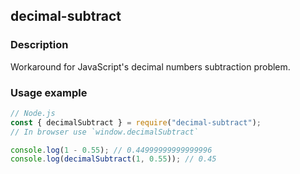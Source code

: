 ## decimal-subtract

### Description

Workaround for JavaScript's decimal numbers subtraction problem.

### Usage example

```js
// Node.js
const { decimalSubtract } = require("decimal-subtract");
// In browser use `window.decimalSubtract`

console.log(1 - 0.55); // 0.44999999999999996
console.log(decimalSubtract(1, 0.55)); // 0.45
```
